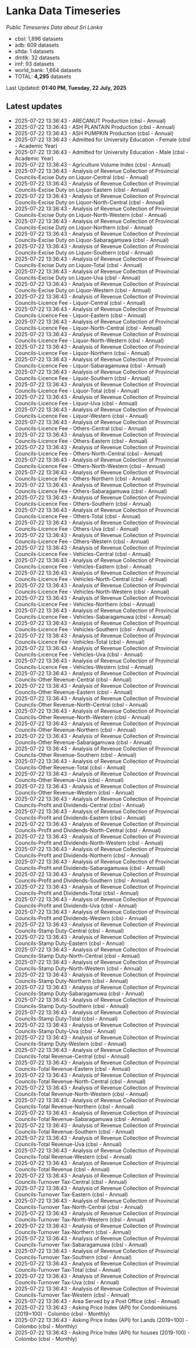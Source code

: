 # Lanka Data Timeseries
*Public Timeseries Data about Sri Lanka*

* cbsl: 1,896 datasets
* adb: 609 datasets
* sltda: 1 datasets
* dmtlk: 32 datasets
* imf: 93 datasets
* world_bank: 1,664 datasets
* TOTAL: **4,295** datasets

Last Updated: **01:40 PM, Tuesday, 22 July, 2025**

## Latest updates

* 2025-07-22 13:36:43 - ARECANUT Production (cbsl - Annual)
* 2025-07-22 13:36:43 - ASH PLANTAIN Production (cbsl - Annual)
* 2025-07-22 13:36:43 - ASH PUMPKIN Production (cbsl - Annual)
* 2025-07-22 13:36:43 - Admitted for University Education - Female (cbsl - Academic Year)
* 2025-07-22 13:36:43 - Admitted for University Education - Male (cbsl - Academic Year)
* 2025-07-22 13:36:43 - Agriculture Volume Index (cbsl - Annual)
* 2025-07-22 13:36:43 - Analysis of Revenue Collection of Provincial Councils-Excise Duty on Liquor-Central (cbsl - Annual)
* 2025-07-22 13:36:43 - Analysis of Revenue Collection of Provincial Councils-Excise Duty on Liquor-Eastern (cbsl - Annual)
* 2025-07-22 13:36:43 - Analysis of Revenue Collection of Provincial Councils-Excise Duty on Liquor-North-Central (cbsl - Annual)
* 2025-07-22 13:36:43 - Analysis of Revenue Collection of Provincial Councils-Excise Duty on Liquor-North-Western (cbsl - Annual)
* 2025-07-22 13:36:43 - Analysis of Revenue Collection of Provincial Councils-Excise Duty on Liquor-Northern (cbsl - Annual)
* 2025-07-22 13:36:43 - Analysis of Revenue Collection of Provincial Councils-Excise Duty on Liquor-Sabaragamuwa (cbsl - Annual)
* 2025-07-22 13:36:43 - Analysis of Revenue Collection of Provincial Councils-Excise Duty on Liquor-Southern (cbsl - Annual)
* 2025-07-22 13:36:43 - Analysis of Revenue Collection of Provincial Councils-Excise Duty on Liquor-Total (cbsl - Annual)
* 2025-07-22 13:36:43 - Analysis of Revenue Collection of Provincial Councils-Excise Duty on Liquor-Uva (cbsl - Annual)
* 2025-07-22 13:36:43 - Analysis of Revenue Collection of Provincial Councils-Excise Duty on Liquor-Western (cbsl - Annual)
* 2025-07-22 13:36:43 - Analysis of Revenue Collection of Provincial Councils-Licence Fee - Liquor-Central (cbsl - Annual)
* 2025-07-22 13:36:43 - Analysis of Revenue Collection of Provincial Councils-Licence Fee - Liquor-Eastern (cbsl - Annual)
* 2025-07-22 13:36:43 - Analysis of Revenue Collection of Provincial Councils-Licence Fee - Liquor-North-Central (cbsl - Annual)
* 2025-07-22 13:36:43 - Analysis of Revenue Collection of Provincial Councils-Licence Fee - Liquor-North-Western (cbsl - Annual)
* 2025-07-22 13:36:43 - Analysis of Revenue Collection of Provincial Councils-Licence Fee - Liquor-Northern (cbsl - Annual)
* 2025-07-22 13:36:43 - Analysis of Revenue Collection of Provincial Councils-Licence Fee - Liquor-Sabaragamuwa (cbsl - Annual)
* 2025-07-22 13:36:43 - Analysis of Revenue Collection of Provincial Councils-Licence Fee - Liquor-Southern (cbsl - Annual)
* 2025-07-22 13:36:43 - Analysis of Revenue Collection of Provincial Councils-Licence Fee - Liquor-Total (cbsl - Annual)
* 2025-07-22 13:36:43 - Analysis of Revenue Collection of Provincial Councils-Licence Fee - Liquor-Uva (cbsl - Annual)
* 2025-07-22 13:36:43 - Analysis of Revenue Collection of Provincial Councils-Licence Fee - Liquor-Western (cbsl - Annual)
* 2025-07-22 13:36:43 - Analysis of Revenue Collection of Provincial Councils-Licence Fee - Others-Central (cbsl - Annual)
* 2025-07-22 13:36:43 - Analysis of Revenue Collection of Provincial Councils-Licence Fee - Others-Eastern (cbsl - Annual)
* 2025-07-22 13:36:43 - Analysis of Revenue Collection of Provincial Councils-Licence Fee - Others-North-Central (cbsl - Annual)
* 2025-07-22 13:36:43 - Analysis of Revenue Collection of Provincial Councils-Licence Fee - Others-North-Western (cbsl - Annual)
* 2025-07-22 13:36:43 - Analysis of Revenue Collection of Provincial Councils-Licence Fee - Others-Northern (cbsl - Annual)
* 2025-07-22 13:36:43 - Analysis of Revenue Collection of Provincial Councils-Licence Fee - Others-Sabaragamuwa (cbsl - Annual)
* 2025-07-22 13:36:43 - Analysis of Revenue Collection of Provincial Councils-Licence Fee - Others-Southern (cbsl - Annual)
* 2025-07-22 13:36:43 - Analysis of Revenue Collection of Provincial Councils-Licence Fee - Others-Total (cbsl - Annual)
* 2025-07-22 13:36:43 - Analysis of Revenue Collection of Provincial Councils-Licence Fee - Others-Uva (cbsl - Annual)
* 2025-07-22 13:36:43 - Analysis of Revenue Collection of Provincial Councils-Licence Fee - Others-Western (cbsl - Annual)
* 2025-07-22 13:36:43 - Analysis of Revenue Collection of Provincial Councils-Licence Fee - Vehicles-Central (cbsl - Annual)
* 2025-07-22 13:36:43 - Analysis of Revenue Collection of Provincial Councils-Licence Fee - Vehicles-Eastern (cbsl - Annual)
* 2025-07-22 13:36:43 - Analysis of Revenue Collection of Provincial Councils-Licence Fee - Vehicles-North-Central (cbsl - Annual)
* 2025-07-22 13:36:43 - Analysis of Revenue Collection of Provincial Councils-Licence Fee - Vehicles-North-Western (cbsl - Annual)
* 2025-07-22 13:36:43 - Analysis of Revenue Collection of Provincial Councils-Licence Fee - Vehicles-Northern (cbsl - Annual)
* 2025-07-22 13:36:43 - Analysis of Revenue Collection of Provincial Councils-Licence Fee - Vehicles-Sabaragamuwa (cbsl - Annual)
* 2025-07-22 13:36:43 - Analysis of Revenue Collection of Provincial Councils-Licence Fee - Vehicles-Southern (cbsl - Annual)
* 2025-07-22 13:36:43 - Analysis of Revenue Collection of Provincial Councils-Licence Fee - Vehicles-Total (cbsl - Annual)
* 2025-07-22 13:36:43 - Analysis of Revenue Collection of Provincial Councils-Licence Fee - Vehicles-Uva (cbsl - Annual)
* 2025-07-22 13:36:43 - Analysis of Revenue Collection of Provincial Councils-Licence Fee - Vehicles-Western (cbsl - Annual)
* 2025-07-22 13:36:43 - Analysis of Revenue Collection of Provincial Councils-Other Revenue-Central (cbsl - Annual)
* 2025-07-22 13:36:43 - Analysis of Revenue Collection of Provincial Councils-Other Revenue-Eastern (cbsl - Annual)
* 2025-07-22 13:36:43 - Analysis of Revenue Collection of Provincial Councils-Other Revenue-North-Central (cbsl - Annual)
* 2025-07-22 13:36:43 - Analysis of Revenue Collection of Provincial Councils-Other Revenue-North-Western (cbsl - Annual)
* 2025-07-22 13:36:43 - Analysis of Revenue Collection of Provincial Councils-Other Revenue-Northern (cbsl - Annual)
* 2025-07-22 13:36:43 - Analysis of Revenue Collection of Provincial Councils-Other Revenue-Sabaragamuwa (cbsl - Annual)
* 2025-07-22 13:36:43 - Analysis of Revenue Collection of Provincial Councils-Other Revenue-Southern (cbsl - Annual)
* 2025-07-22 13:36:43 - Analysis of Revenue Collection of Provincial Councils-Other Revenue-Total (cbsl - Annual)
* 2025-07-22 13:36:43 - Analysis of Revenue Collection of Provincial Councils-Other Revenue-Uva (cbsl - Annual)
* 2025-07-22 13:36:43 - Analysis of Revenue Collection of Provincial Councils-Other Revenue-Western (cbsl - Annual)
* 2025-07-22 13:36:43 - Analysis of Revenue Collection of Provincial Councils-Profit and Dividends-Central (cbsl - Annual)
* 2025-07-22 13:36:43 - Analysis of Revenue Collection of Provincial Councils-Profit and Dividends-Eastern (cbsl - Annual)
* 2025-07-22 13:36:43 - Analysis of Revenue Collection of Provincial Councils-Profit and Dividends-North-Central (cbsl - Annual)
* 2025-07-22 13:36:43 - Analysis of Revenue Collection of Provincial Councils-Profit and Dividends-North-Western (cbsl - Annual)
* 2025-07-22 13:36:43 - Analysis of Revenue Collection of Provincial Councils-Profit and Dividends-Northern (cbsl - Annual)
* 2025-07-22 13:36:43 - Analysis of Revenue Collection of Provincial Councils-Profit and Dividends-Sabaragamuwa (cbsl - Annual)
* 2025-07-22 13:36:43 - Analysis of Revenue Collection of Provincial Councils-Profit and Dividends-Southern (cbsl - Annual)
* 2025-07-22 13:36:43 - Analysis of Revenue Collection of Provincial Councils-Profit and Dividends-Total (cbsl - Annual)
* 2025-07-22 13:36:43 - Analysis of Revenue Collection of Provincial Councils-Profit and Dividends-Uva (cbsl - Annual)
* 2025-07-22 13:36:43 - Analysis of Revenue Collection of Provincial Councils-Profit and Dividends-Western (cbsl - Annual)
* 2025-07-22 13:36:43 - Analysis of Revenue Collection of Provincial Councils-Stamp Duty-Central (cbsl - Annual)
* 2025-07-22 13:36:43 - Analysis of Revenue Collection of Provincial Councils-Stamp Duty-Eastern (cbsl - Annual)
* 2025-07-22 13:36:43 - Analysis of Revenue Collection of Provincial Councils-Stamp Duty-North-Central (cbsl - Annual)
* 2025-07-22 13:36:43 - Analysis of Revenue Collection of Provincial Councils-Stamp Duty-North-Western (cbsl - Annual)
* 2025-07-22 13:36:43 - Analysis of Revenue Collection of Provincial Councils-Stamp Duty-Northern (cbsl - Annual)
* 2025-07-22 13:36:43 - Analysis of Revenue Collection of Provincial Councils-Stamp Duty-Sabaragamuwa (cbsl - Annual)
* 2025-07-22 13:36:43 - Analysis of Revenue Collection of Provincial Councils-Stamp Duty-Southern (cbsl - Annual)
* 2025-07-22 13:36:43 - Analysis of Revenue Collection of Provincial Councils-Stamp Duty-Total (cbsl - Annual)
* 2025-07-22 13:36:43 - Analysis of Revenue Collection of Provincial Councils-Stamp Duty-Uva (cbsl - Annual)
* 2025-07-22 13:36:43 - Analysis of Revenue Collection of Provincial Councils-Stamp Duty-Western (cbsl - Annual)
* 2025-07-22 13:36:43 - Analysis of Revenue Collection of Provincial Councils-Total Revenue-Central (cbsl - Annual)
* 2025-07-22 13:36:43 - Analysis of Revenue Collection of Provincial Councils-Total Revenue-Eastern (cbsl - Annual)
* 2025-07-22 13:36:43 - Analysis of Revenue Collection of Provincial Councils-Total Revenue-North-Central (cbsl - Annual)
* 2025-07-22 13:36:43 - Analysis of Revenue Collection of Provincial Councils-Total Revenue-North-Western (cbsl - Annual)
* 2025-07-22 13:36:43 - Analysis of Revenue Collection of Provincial Councils-Total Revenue-Northern (cbsl - Annual)
* 2025-07-22 13:36:43 - Analysis of Revenue Collection of Provincial Councils-Total Revenue-Sabaragamuwa (cbsl - Annual)
* 2025-07-22 13:36:43 - Analysis of Revenue Collection of Provincial Councils-Total Revenue-Southern (cbsl - Annual)
* 2025-07-22 13:36:43 - Analysis of Revenue Collection of Provincial Councils-Total Revenue-Uva (cbsl - Annual)
* 2025-07-22 13:36:43 - Analysis of Revenue Collection of Provincial Councils-Total Revenue-Western (cbsl - Annual)
* 2025-07-22 13:36:43 - Analysis of Revenue Collection of Provincial Councils-Total Revenue (cbsl - Annual)
* 2025-07-22 13:36:43 - Analysis of Revenue Collection of Provincial Councils-Turnover Tax-Central (cbsl - Annual)
* 2025-07-22 13:36:43 - Analysis of Revenue Collection of Provincial Councils-Turnover Tax-Eastern (cbsl - Annual)
* 2025-07-22 13:36:43 - Analysis of Revenue Collection of Provincial Councils-Turnover Tax-North-Central (cbsl - Annual)
* 2025-07-22 13:36:43 - Analysis of Revenue Collection of Provincial Councils-Turnover Tax-North-Western (cbsl - Annual)
* 2025-07-22 13:36:43 - Analysis of Revenue Collection of Provincial Councils-Turnover Tax-Northern (cbsl - Annual)
* 2025-07-22 13:36:43 - Analysis of Revenue Collection of Provincial Councils-Turnover Tax-Sabaragamuwa (cbsl - Annual)
* 2025-07-22 13:36:43 - Analysis of Revenue Collection of Provincial Councils-Turnover Tax-Southern (cbsl - Annual)
* 2025-07-22 13:36:43 - Analysis of Revenue Collection of Provincial Councils-Turnover Tax-Total (cbsl - Annual)
* 2025-07-22 13:36:43 - Analysis of Revenue Collection of Provincial Councils-Turnover Tax-Uva (cbsl - Annual)
* 2025-07-22 13:36:43 - Analysis of Revenue Collection of Provincial Councils-Turnover Tax-Western (cbsl - Annual)
* 2025-07-22 13:36:43 - Area Served by a Post Office (cbsl - Annual)
* 2025-07-22 13:36:43 - Asking Price Index (API) for Condominiums (2019=100) - Colombo (cbsl - Monthly)
* 2025-07-22 13:36:43 - Asking Price Index (API) for Lands (2019=100) - Colombo (cbsl - Monthly)
* 2025-07-22 13:36:43 - Asking Price Index (API) for houses (2019-100) - Colombo (cbsl - Monthly)